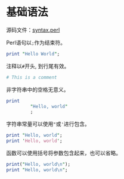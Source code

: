 # 基础语法

源码文件：[syntax.perl](src/syntax.perl)

Perl语句以`;`作为结束符。

```perl
print "Hello World";
```

注释以`#`开头, 到行尾有效。

```perl
# This is a comment
```

非字符串中的空格无意义。

```perl
print
         "Hello, world"
         ;
```

字符串常量可以使用`"`或`'`进行包含。


```perl
print "Hello, world";
print 'Hello, world';
```

函数可以使用括号将参数包含起来，也可以省略。

```perl
print("Hello, world\n");
print "Hello, world\n";
```

